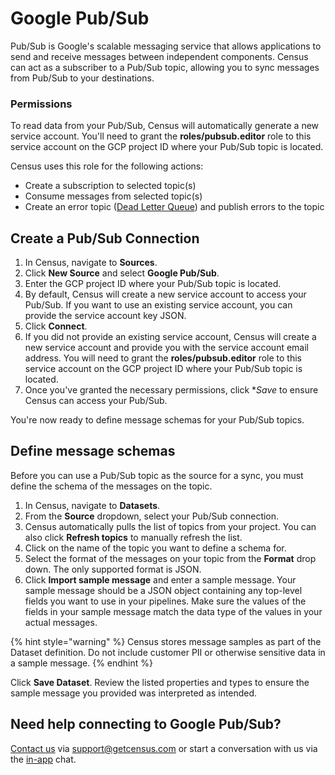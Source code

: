 # Google Pub/Sub

Pub/Sub is Google's scalable messaging service that allows applications to send and receive messages between independent components. Census can act as a subscriber to a Pub/Sub topic, allowing you to sync messages from Pub/Sub to your destinations.

### Permissions

To read data from your Pub/Sub, Census will automatically generate a new service account. You'll need to grant the **roles/pubsub.editor** role to this service account on the GCP project ID where your Pub/Sub topic is located.

Census uses this role for the following actions:

* Create a subscription to selected topic(s)
* Consume messages from selected topic(s)
* Create an error topic ([Dead Letter Queue](https://aws.amazon.com/what-is/dead-letter-queue/)) and publish errors to the topic

## Create a Pub/Sub Connection

1. In Census, navigate to **Sources**.
2. Click **New Source** and select **Google Pub/Sub**.
3. Enter the GCP project ID where your Pub/Sub topic is located.
4. By default, Census will create a new service account to access your Pub/Sub. If you want to use an existing service account, you can provide the service account key JSON.
5. Click **Connect**.
6. If you did not provide an existing service account, Census will create a new service account and provide you with the service account email address. You will need to grant the **roles/pubsub.editor** role to this service account on the GCP project ID where your Pub/Sub topic is located.
7. Once you've granted the necessary permissions, click \*_Save_ to ensure Census can access your Pub/Sub.

You're now ready to define message schemas for your Pub/Sub topics.

## Define message schemas

Before you can use a Pub/Sub topic as the source for a sync, you must define the schema of the messages on the topic.

1. In Census, navigate to **Datasets**.
2. From the **Source** dropdown, select your Pub/Sub connection.
3. Census automatically pulls the list of topics from your project. You can also click **Refresh topics** to manually refresh the list.
4. Click on the name of the topic you want to define a schema for.
5. Select the format of the messages on your topic from the **Format** drop down. The only supported format is JSON.
6. Click **Import sample message** and enter a sample message. Your sample message should be a JSON object containing any top-level fields you want to use in your pipelines. Make sure the values of the fields in your sample message match the data type of the values in your actual messages.

{% hint style="warning" %}
Census stores message samples as part of the Dataset definition. Do not include customer PII or otherwise sensitive data in a sample message.
{% endhint %}

Click **Save Dataset**. Review the listed properties and types to ensure the sample message you provided was interpreted as intended.

## Need help connecting to Google Pub/Sub?

[Contact us](mailto:support@getcensus.com) via support@getcensus.com or start a conversation with us via the [in-app](https://app.getcensus.com) chat.
